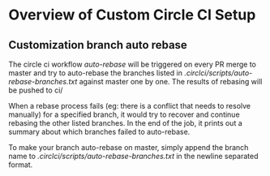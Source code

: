 # Overview of Custom Circle CI Setup

## Customization branch auto rebase
The circle ci workflow _auto-rebase_ will be triggered on every PR merge to master and try to auto-rebase the branches listed in _.circlci/scripts/auto-rebase-branches.txt_ against master one by one. 
The results of rebasing will be pushed to ci/<branch-name> 

When a rebase process fails (eg: there is a conflict that needs to resolve manually) for a specified branch, it would try to recover and continue rebasing the other listed branches.
In the end of the job, it prints out a summary about which branches failed to auto-rebase.

To make your branch auto-rebase on master, simply append the branch name to _.circlci/scripts/auto-rebase-branches.txt_ in the newline separated format.
